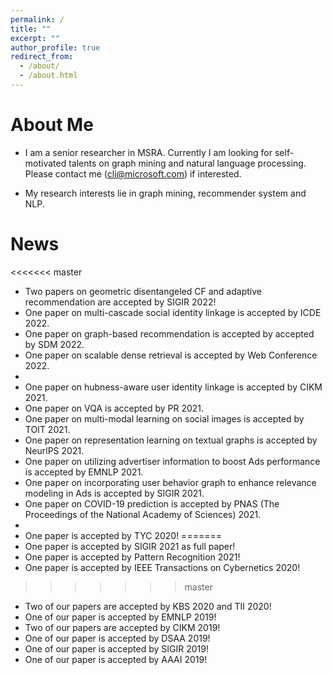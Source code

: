 ```yaml
---
permalink: /
title: ""
excerpt: ""
author_profile: true
redirect_from: 
  - /about/
  - /about.html
---
```


# About Me
* I am a senior researcher in MSRA. Currently I am looking for self-motivated talents on graph mining and natural language processing. Please contact me (cli@microsoft.com) if interested. 

* My research interests lie in graph mining, recommender system and NLP. 

# News
<<<<<<< master

* Two papers on geometric disentangeled CF and adaptive recommendation are accepted by SIGIR 2022!
* One paper on multi-cascade social identity linkage is accepted by ICDE 2022. 
* One paper on graph-based recommendation is accepted by accepted by SDM 2022. 
* One paper on scalable dense retrieval is accepted by Web Conference 2022.  
* 
* One paper on hubness-aware user identity linkage is accepted by CIKM 2021. 
* One paper on VQA is accepted by PR 2021. 
* One paper on multi-modal learning on social images is accepted by TOIT 2021. 
* One paper on representation learning on textual graphs is accepted by NeurlPS 2021. 
* One paper on utilizing advertiser information to boost Ads performance is accepted by EMNLP 2021. 
* One paper on incorporating user behavior graph to enhance relevance modeling in Ads is accepted by SIGIR 2021. 
* One paper on COVID-19 prediction is accepted by PNAS (The Proceedings of the National Academy of Sciences) 2021.  
* 
* One paper is accepted by TYC 2020!
=======
* One paper is accepted by SIGIR 2021 as full paper!
* One paper is accepted by Pattern Recognition 2021!
* One paper is accepted by IEEE Transactions on Cybernetics 2020!
>>>>>>> master
* Two of our papers are accepted by KBS 2020 and TII 2020!
* One of our paper is accepted by EMNLP 2019!
* Two of our papers are accepted by CIKM 2019!
* One of our paper is accepted by DSAA 2019!
* One of our paper is accepted by SIGIR 2019!
* One of our paper is accepted by AAAI 2019!
